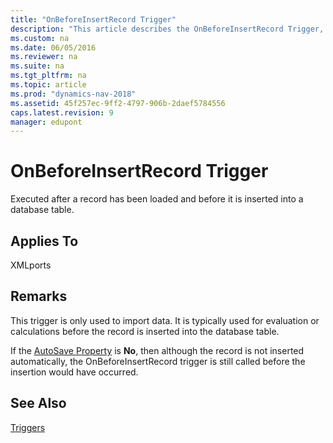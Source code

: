 ```yaml
---
title: "OnBeforeInsertRecord Trigger"
description: "This article describes the OnBeforeInsertRecord Trigger, which executed after a record has been loaded and before it is inserted into a database table."
ms.custom: na
ms.date: 06/05/2016
ms.reviewer: na
ms.suite: na
ms.tgt_pltfrm: na
ms.topic: article
ms.prod: "dynamics-nav-2018"
ms.assetid: 45f257ec-9ff2-4797-906b-2daef5784556
caps.latest.revision: 9
manager: edupont
---
```

# OnBeforeInsertRecord Trigger
Executed after a record has been loaded and before it is inserted into a database table.  
  
## Applies To  
 XMLports  
  
## Remarks  
 This trigger is only used to import data. It is typically used for evaluation or calculations before the record is inserted into the database table.  
  
 If the [AutoSave Property](AutoSave-Property.md) is **No**, then although the record is not inserted automatically, the OnBeforeInsertRecord trigger is still called before the insertion would have occurred.  
  
## See Also  
 [Triggers](Triggers.md)